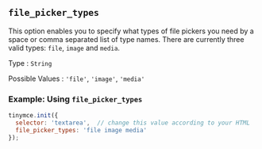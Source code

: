 ## `file_picker_types`

This option enables you to specify what types of file pickers you need by a space or comma separated list of type names. There are currently three valid types: `file`, `image` and `media`.

Type
: `String`

Possible Values
: `'file'`, `'image'`, `'media'`

### Example: Using `file_picker_types`

```js
tinymce.init({
  selector: 'textarea',  // change this value according to your HTML
  file_picker_types: 'file image media'
});
```
